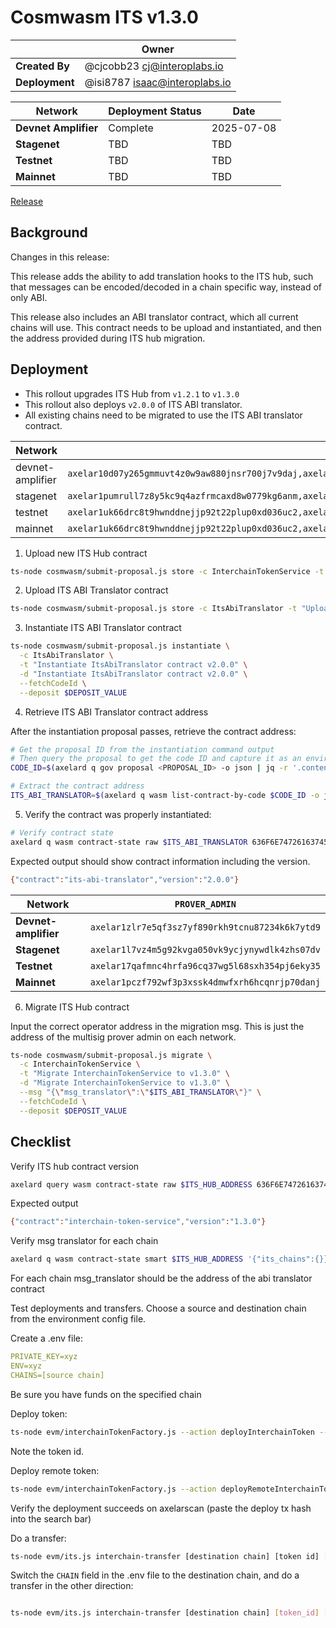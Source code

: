 # Cosmwasm ITS v1.3.0

|                | **Owner**                              |
| -------------- | -------------------------------------- |
| **Created By** | @cjcobb23 <cj@interoplabs.io>          |
| **Deployment** | @isi8787 <isaac@interoplabs.io> |

| **Network**          | **Deployment Status** | **Date**   |
| -------------------- | --------------------- | ---------- |
| **Devnet Amplifier** | Complete              | 2025-07-08 |
| **Stagenet**         | TBD              | TBD |
| **Testnet**          | TBD              | TBD |
| **Mainnet**          | TBD              | TBD |


[Release](https://github.com/axelarnetwork/axelar-amplifier/releases/tag/interchain-token-service-v1.3.0)

## Background

Changes in this release:

This release adds the ability to add translation hooks to the ITS hub, such that messages
can be encoded/decoded in a chain specific way, instead of only ABI.

This release also includes an ABI translator contract, which all current chains will use. This contract needs to be upload and instantiated, and then the address provided during ITS hub migration.

## Deployment

- This rollout upgrades ITS Hub from `v1.2.1` to `v1.3.0`
- This rollout also deploys `v2.0.0` of ITS ABI translator.
- All existing chains need to be migrated to use the ITS ABI translator contract.

| Network          | `INIT_ADDRESSES`                                                                                                                            | `RUN_AS_ACCOUNT`                                | `DEPOSIT_VALUE` |
| ---------------- | ------------------------------------------------------------------------------------------------------------------------------------------- | ----------------------------------------------- | --------------- |
| devnet-amplifier | `axelar10d07y265gmmuvt4z0w9aw880jnsr700j7v9daj,axelar1zlr7e5qf3sz7yf890rkh9tcnu87234k6k7ytd9`                                               | `axelar10d07y265gmmuvt4z0w9aw880jnsr700j7v9daj` | `100000000`     |
| stagenet         | `axelar1pumrull7z8y5kc9q4azfrmcaxd8w0779kg6anm,axelar10d07y265gmmuvt4z0w9aw880jnsr700j7v9daj,axelar12qvsvse32cjyw60ztysd3v655aj5urqeup82ky` | `axelar10d07y265gmmuvt4z0w9aw880jnsr700j7v9daj` | `100000000`     |
| testnet          | `axelar1uk66drc8t9hwnddnejjp92t22plup0xd036uc2,axelar10d07y265gmmuvt4z0w9aw880jnsr700j7v9daj,axelar12f2qn005d4vl03ssjq07quz6cja72w5ukuchv7` | `axelar10d07y265gmmuvt4z0w9aw880jnsr700j7v9daj` | `2000000000`    |
| mainnet          | `axelar1uk66drc8t9hwnddnejjp92t22plup0xd036uc2,axelar10d07y265gmmuvt4z0w9aw880jnsr700j7v9daj,axelar1nctnr9x0qexemeld5w7w752rmqdsqqv92dw9am` | `axelar10d07y265gmmuvt4z0w9aw880jnsr700j7v9daj` | `2000000000`    |
1. Upload new ITS Hub contract


```bash
ts-node cosmwasm/submit-proposal.js store -c InterchainTokenService -t "Upload InterchainTokenService contract v1.3.0" -d "Upload InterchainTokenService contract v1.3.0" -r $RUN_AS_ACCOUNT --deposit $DEPOSIT_VALUE --instantiateAddresses $INIT_ADDRESSES --version 1.3.0
```

2. Upload ITS ABI Translator contract

```bash
ts-node cosmwasm/submit-proposal.js store -c ItsAbiTranslator -t "Upload ItsAbiTranslator contract v2.0.0" -d "Upload ItsAbiTranslator contract v2.0.0" -r $RUN_AS_ACCOUNT --deposit $DEPOSIT_VALUE --instantiateAddresses $INIT_ADDRESSES --version 2.0.0
```

3. Instantiate ITS ABI Translator contract

```bash
ts-node cosmwasm/submit-proposal.js instantiate \
  -c ItsAbiTranslator \
  -t "Instantiate ItsAbiTranslator contract v2.0.0" \
  -d "Instantiate ItsAbiTranslator contract v2.0.0" \
  --fetchCodeId \
  --deposit $DEPOSIT_VALUE
```

4. Retrieve ITS ABI Translator contract address

After the instantiation proposal passes, retrieve the contract address:

```bash
# Get the proposal ID from the instantiation command output
# Then query the proposal to get the code ID and capture it as an environment variable
CODE_ID=$(axelard q gov proposal <PROPOSAL_ID> -o json | jq -r '.content.code_id')

# Extract the contract address
ITS_ABI_TRANSLATOR=$(axelard q wasm list-contract-by-code $CODE_ID -o json | jq -r '.contracts[-1]')
```

5. Verify the contract was properly instantiated:

```bash
# Verify contract state
axelard q wasm contract-state raw $ITS_ABI_TRANSLATOR 636F6E74726163745F696E666F -o json | jq -r '.data' | base64 -d
```

Expected output should show contract information including the version.

```bash
{"contract":"its-abi-translator","version":"2.0.0"}
```

| Network              | `PROVER_ADMIN`                                  |
| -------------------- | ----------------------------------------------- |
| **Devnet-amplifier** | `axelar1zlr7e5qf3sz7yf890rkh9tcnu87234k6k7ytd9` |
| **Stagenet**         | `axelar1l7vz4m5g92kvga050vk9ycjynywdlk4zhs07dv` |
| **Testnet**          | `axelar17qafmnc4hrfa96cq37wg5l68sxh354pj6eky35` |
| **Mainnet**          | `axelar1pczf792wf3p3xssk4dmwfxrh6hcqnrjp70danj` |

6. Migrate ITS Hub contract

Input the correct operator address in the migration msg. This is just the address of the multisig prover admin on each network.

```bash
ts-node cosmwasm/submit-proposal.js migrate \
  -c InterchainTokenService \
  -t "Migrate InterchainTokenService to v1.3.0" \
  -d "Migrate InterchainTokenService to v1.3.0" \
  --msg "{\"msg_translator\":\"$ITS_ABI_TRANSLATOR\"}" \
  --fetchCodeId \
  --deposit $DEPOSIT_VALUE
```

## Checklist

Verify ITS hub contract version

```bash
axelard query wasm contract-state raw $ITS_HUB_ADDRESS 636F6E74726163745F696E666F -o json | jq -r '.data' | base64 -d
```
Expected output

```bash
{"contract":"interchain-token-service","version":"1.3.0"}
```

Verify msg translator for each chain
```bash
axelard q wasm contract-state smart $ITS_HUB_ADDRESS '{"its_chains":{}}'
```
For each chain msg_translator should be the address of the abi translator contract

Test deployments and transfers. Choose a source and destination chain from the environment config file.

Create a .env file:

```yaml
PRIVATE_KEY=xyz
ENV=xyz
CHAINS=[source chain]
```
Be sure you have funds on the specified chain

Deploy token:

```bash
ts-node evm/interchainTokenFactory.js --action deployInterchainToken --minter [wallet] --name "test" --symbol "TST" --decimals 18 --initialSupply 10000 --salt [some salt]
```
Note the token id.

Deploy remote token:
```bash
ts-node evm/interchainTokenFactory.js --action deployRemoteInterchainToken --salt [same salt as above] --destinationChain [destination chain]
```

Verify the deployment succeeds on axelarscan (paste the deploy tx hash into the search bar)

Do a transfer:
```bash
ts-node evm/its.js interchain-transfer [destination chain] [token id] [destination address] 1
```

Switch the `CHAIN` field in the .env file to the destination chain, and do a transfer in the other direction:

```bash

ts-node evm/its.js interchain-transfer [destination chain] [token_id] [destination address] 1
``` 

